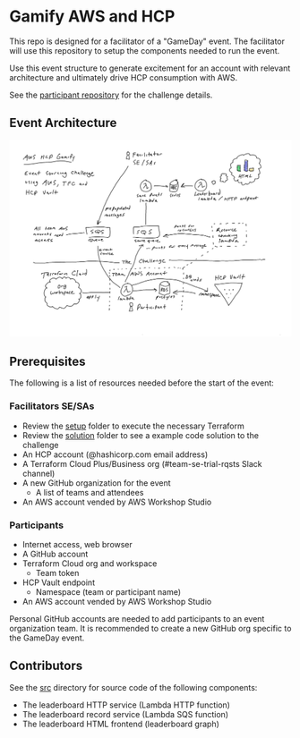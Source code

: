 # Gamify AWS and HCP

This repo is designed for a facilitator of a "GameDay" event. The facilitator will use this repository to setup the components needed to run the event. 

Use this event structure to generate excitement for an account with relevant architecture and ultimately drive HCP consumption with AWS. 

See the [participant repository](https://github.com/acornies/gamify-aws-hcp-participant) for the challenge details.

## Event Architecture

![Gamify event architecture](./doc/gamify_arc_v2.jpg)

## Prerequisites

The following is a list of resources needed before the start of the event:

### Facilitators SE/SAs

- Review the [setup](./setup/) folder to execute the necessary Terraform
- Review the [solution](./solution/) folder to see a example code solution to the challenge
- An HCP account (@hashicorp.com email address)
- A Terraform Cloud Plus/Business org (#team-se-trial-rqsts Slack channel)
- A new GitHub organization for the event
  - A list of teams and attendees
- An AWS account vended by AWS Workshop Studio

### Participants

- Internet access, web browser
- A GitHub account
- Terraform Cloud org and workspace
  - Team token
- HCP Vault endpoint
  - Namespace (team or participant name)
- An AWS account vended by AWS Workshop Studio

Personal GitHub accounts are needed to add participants to an event organization team. It is recommended to create a new GitHub org specific to the GameDay event.

## Contributors

See the [src](./src/) directory for source code of the following components:

- The leaderboard HTTP service (Lambda HTTP function)
- The leaderboard record service (Lambda SQS function)
- The leaderboard HTML frontend (leaderboard graph)